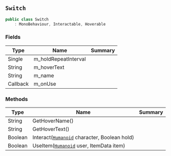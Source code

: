 ## `Switch`

```csharp
public class Switch
    : MonoBehaviour, Interactable, Hoverable

```

### Fields

| Type | Name | Summary | 
| --- | --- | --- | 
| Single | m_holdRepeatInterval |  | 
| String | m_hoverText |  | 
| String | m_name |  | 
| Callback | m_onUse |  | 


### Methods

| Type | Name | Summary | 
| --- | --- | --- | 
| String | GetHoverName() |  | 
| String | GetHoverText() |  | 
| Boolean | Interact([`Humanoid`](./Humanoid.md) character, Boolean hold) |  | 
| Boolean | UseItem([`Humanoid`](./Humanoid.md) user, ItemData item) |  | 



